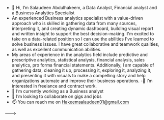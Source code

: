 - 👋 Hi, I’m Salaudeen Abdulhakeem, a Data Analyst, Financial analyst and a Business Analytics Specialist
- An experienced Business analytics specialist with a value-driven approach who is skilled in gathering data from many sources, interpreting it, and creating dynamic dashboard, building visual report and written insight to support the best decision-making. I'm excited to take on a data-related position so I can use the abilities I've learned to solve business issues. I have great collaborative and teamwork qualities, as well as excellent communication abilities.
- My areas of experience in the analytics field include predictive and prescriptive analytics, statistical analysis, financial analysis, sales analytics, pro forma financial statements. Additionally, I am capable of gathering data, cleaning it up, processing it, exploring it, analyzing it, and presenting it with visuals to make a compelling story and help organizations automate and improve their business operations.
-👀 I’m interested in freelance and contract work.
- 🌱 I’m currently working as a Business analyst
- 💞️ I’m looking to collaborate on gigs and jobs 
- 📫 You can reach me on Hakeemsalaudeen01@gmail.com 

--->
